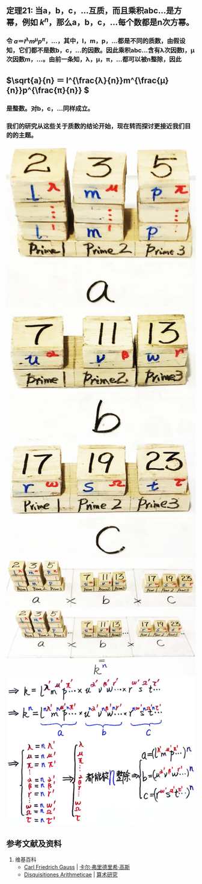 ## 定理21: 当a，b，c，…互质，而且乘积abc…是方幂，例如 $k^n$，那么a，b，c，…每个数都是n次方幂。
### 令 $a＝l^λm^μp^π$，…，其中，l，m，p，…都是不同的质数，由假设知，它们都不是数b，c，…的因数。因此乘积abc…含有λ次因数l，μ次因数m，…。由前一条知，λ，μ，π，…都可以被n整除，因此

## $\sqrt{a}{n} ＝ l^{\frac{λ}{n}}m^{\frac{μ}{n}}p^{\frac{π}{n}} $

### 是整数。对b，c，…同样成立。
### 我们的研究从这些关于质数的结论开始，现在转而探讨更接近我们目的的主题。

![](/images/数论/高斯的算术研究中典型的推演实验/章2/定理21/21-1.jpg)
![](/images/数论/高斯的算术研究中典型的推演实验/章2/定理21/21-2.jpg)
![](/images/数论/高斯的算术研究中典型的推演实验/章2/定理21/21-3.jpg)
![](/images/数论/高斯的算术研究中典型的推演实验/章2/定理21/21-4.jpg)
![](/images/数论/高斯的算术研究中典型的推演实验/章2/定理21/21-5.jpg)
![](/images/数论/高斯的算术研究中典型的推演实验/章2/定理21/21-6.jpg)

## 参考文献及资料

1. 维基百科
	- [Carl Friedrich Gauss](https://en.wikipedia.org/wiki/Carl_Friedrich_Gauss) | [卡尔·弗里德里希·高斯](https://zh.wikipedia.org/wiki/%E5%8D%A1%E7%88%BE%C2%B7%E5%BC%97%E9%87%8C%E5%BE%B7%E9%87%8C%E5%B8%8C%C2%B7%E9%AB%98%E6%96%AF) 
	- [Disquisitiones Arithmeticae](https://en.wikipedia.org/wiki/Disquisitiones_Arithmeticae) | [算术研究](https://zh.wikipedia.org/wiki/算术研究) 




